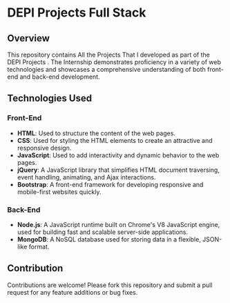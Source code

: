# DEPI Projects Full Stack 

## Overview

This repository contains All the Projects That I developed as part of the DEPI Projects . The Internship demonstrates proficiency in a variety of web technologies and showcases a comprehensive understanding of both front-end and back-end development.

## Technologies Used

### Front-End
- **HTML**: Used to structure the content of the web pages.
- **CSS**: Used for styling the HTML elements to create an attractive and responsive design.
- **JavaScript**: Used to add interactivity and dynamic behavior to the web pages.
- **jQuery**: A JavaScript library that simplifies HTML document traversing, event handling, animating, and Ajax interactions.
- **Bootstrap**: A front-end framework for developing responsive and mobile-first websites quickly.

### Back-End
- **Node.js**: A JavaScript runtime built on Chrome's V8 JavaScript engine, used for building fast and scalable server-side applications.
- **MongoDB**: A NoSQL database used for storing data in a flexible, JSON-like format.

## Contribution

Contributions are welcome! Please fork this repository and submit a pull request for any feature additions or bug fixes.
